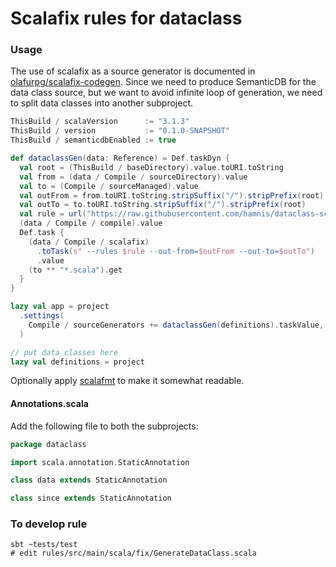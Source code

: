 # Scalafix rules for dataclass

### Usage

The use of scalafix as a source generator is documented in [olafurpg/scalafix-codegen][1].
Since we need to produce SemanticDB for the data class source, but we want to
avoid infinite loop of generation, we need to split data classes into another subproject.

```scala
ThisBuild / scalaVersion      := "3.1.3"
ThisBuild / version           := "0.1.0-SNAPSHOT"
ThisBuild / semanticdbEnabled := true

def dataclassGen(data: Reference) = Def.taskDyn {
  val root = (ThisBuild / baseDirectory).value.toURI.toString
  val from = (data / Compile / sourceDirectory).value
  val to = (Compile / sourceManaged).value
  val outFrom = from.toURI.toString.stripSuffix("/").stripPrefix(root)
  val outTo = to.toURI.toString.stripSuffix("/").stripPrefix(root)
  val rule = url("https://raw.githubusercontent.com/hamnis/dataclass-scalafix/9d1bc56b0b53c537293f1218d5600a2e987ee82a/rules/src/main/scala/fix/GenerateDataClass.scala")
  (data / Compile / compile).value
  Def.task {
    (data / Compile / scalafix)
      .toTask(s" --rules $rule --out-from=$outFrom --out-to=$outTo")
      .value
    (to ** "*.scala").get
  }
}

lazy val app = project
  .settings(
    Compile / sourceGenerators += dataclassGen(definitions).taskValue,
  )

// put data classes here
lazy val definitions = project
```

Optionally apply [scalafmt](https://scalameta.org/scalafmt/) to make it somewhat readable.

#### Annotations.scala

Add the following file to both the subprojects:

```scala
package dataclass

import scala.annotation.StaticAnnotation

class data extends StaticAnnotation

class since extends StaticAnnotation
```

### To develop rule

```
sbt ~tests/test
# edit rules/src/main/scala/fix/GenerateDataClass.scala
```

  [1]: https://github.com/olafurpg/scalafix-codegen
